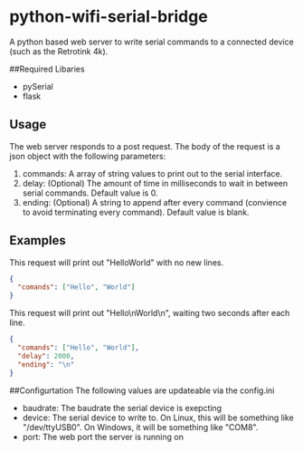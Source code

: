 # python-wifi-serial-bridge
A python based web server to write serial commands to a connected device (such as the Retrotink 4k).

##Required Libaries
* pySerial
* flask


## Usage

The web server responds to a post request. The body of the request is a json object with the following parameters:
1. commands: A array of string values to print out to the serial interface.
2. delay: (Optional) The amount of time in milliseconds to wait in between serial commands. Default value is 0.
3. ending: (Optional) A string to append after every command (convience to avoid terminating every command). Default value is blank.

## Examples

This request will print out "HelloWorld" with no new lines.
```json
{
  "comands": ["Hello", "World"]
}
```

This request will print out "Hello\nWorld\n", waiting two seconds after each line.
```json
{
  "comands": ["Hello", "World"],
  "delay": 2000,
  "ending": "\n"
}
```

##Configurtation 
The following values are updateable via the config.ini
* baudrate: The baudrate the serial device is exepcting
* device: The serial device to write to. On Linux, this will be something like "/dev/ttyUSB0". On Windows, it will be something like "COM8".
* port: The web port the server is running on


